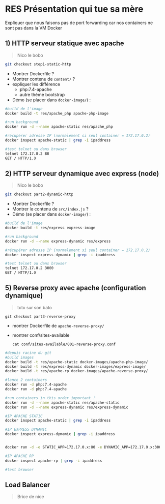 # RES Présentation qui tue sa mère

Expliquer que nous faisons pas de port forwarding car nos containers ne sont pas dans la VM Docker

## 1) HTTP serveur statique avec apache

> Nico le bobo

```bash
git checkout step1-static-http
```

- Montrer Dockerfile ?
- Montrer contenu de `content/` ?
- expliquer les différence
  - php:7.4-apache
  - autre thème bootstrap
- Démo (se placer dans `docker-image/`) :

```bash
#build de l'image
docker build -t res/apache_php apache-php-image

#run background
docker run -d --name apache-static res/apache_php

#récupérer adresse IP (normalement si seul container = 172.17.0.2)
docker inspect apache-static | grep -i ipaddress

#test telnet ou dans browser
telnet 172.17.0.2 80
GET / HTTP/1.0
```



## 2) HTTP serveur dynamique avec express (node)

> Nico le bobo

```bash
git checkout part2-dynamic-http
```



- Montrer Dockerfile ?
- Montrer le contenu de `src/index.js` ?
- Démo (se placer dans `docker-image/`) :

```bash
#build de l'image
docker build -t res/express express-image

#run background
docker run -d --name express-dynamic res/express

#récupérer adresse IP (normalement si seul container = 172.17.0.2)
docker inspect express-dynamic | grep -i ipaddress

#test telnet ou dans browser
telnet 172.17.0.2 3000
GET / HTTP/1.0
```





## 5) Reverse proxy avec apache (configuration dynamique)

> toto sur son bato

```
git checkout part3-reverse-proxy
```

- montrer Dockerfile de `apache-reverse-proxy/`

- montrer conf/sites-available

  ```
  cat conf/sites-available/001-reverse-proxy.conf
  ```

```bash
#depuis racine du git
#build images
docker build -t res/apache-static docker-images/apache-php-image/
docker build -t res/express-dynamic docker-images/express-image/
docker build -t res/apache-rp docker-images/apache-reverse-proxy/

#lance 2 containers
docker run -d php:7.4-apache
docker run -d php:7.4-apache

#run containers in this order important !
docker run -d --name apache-static res/apache-static
docker run -d --name express-dynamic res/express-dynamic

#IP APACHE STATIC
docker inspect apache-static | grep -i ipaddress

#IP EXPRESS DYNAMIC
docker inspect express-dynamic | grep -i ipaddress


docker run -d -e STATIC_APP=172.17.0.x:80 -e DYNAMIC_APP=172.17.0.x:3000 --name apache-rp res/apache-rp

#IP APACHE RP
docker inspect apache-rp | grep -i ipaddress

#test browser
```



## Load Balancer

> Brice de nice